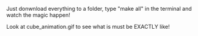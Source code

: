 Just donwnload everything to a folder, type "make all" in the terminal and watch the magic happen!

Look at cube_animation.gif to see what is must be EXACTLY like!
